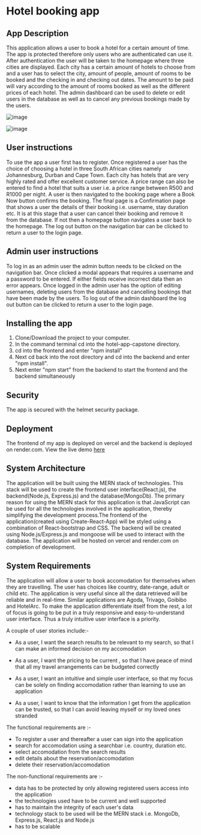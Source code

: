 # Hotel booking app

## App Description

This application allows a user to book a hotel for a certain amount of time. The app is protected therefore only users who are authenticated can use it. After authentication the user will be taken to the homepage where three cities are displayed. Each city has a certain amount of hotels to choose from and a user has to select the city, amount of people, amount of rooms to be booked and the checking in and checking out dates. The amount to be paid will vary according to the amount of rooms booked as well as the different prices of each hotel. The admin dashboard can be used to delete or edit users in the database as well as to cancel any previous bookings made by the users.

![image](https://github.com/johnnyd81/hotel-frontend/assets/95863021/8222b538-628e-4872-9eac-f607de227b4a)

![image](https://github.com/johnnyd81/hotel-frontend/assets/95863021/e891c754-e70f-40e2-ac8d-d4003ccce4fc)


## User instructions

To use the app a user first has to register. Once registered a user has the choice of choosing a hotel in three South African cities namely Johannesburg, Durban and Cape Town. Each city has hotels that are very highly rated and offer excellent customer service. A price range can also be entered to find a hotel that suits a user i.e. a price range between R500 and R1000 per night. A user is then navigated to the booking page where a Book Now button confirms the booking. The final page is a Confirmation page that shows a user the details of their booking i.e. username, stay duration etc. It is at this stage that a user can cancel their booking and remove it from the database. If not then a homepage button navigates a user back to the homepage. The log out button on the navigation bar can be clicked to return a user to the login page.

## Admin user instructions

To log in as an admin user the admin button needs to be clicked on the navigation bar. Once clicked a modal appears that requires a username and a password to be entered. If either fields receive incorrect data then an error appears. Once logged in the admin user has the option of editing usernames, deleting users from the database and cancelling bookings that have been made by the users. To log out of the admin dashboard the log out button can be clicked to return a user to the login page.

## Installing the app

1. Clone/Download the project to your computer.
2. In the command terminal cd into the hotel-app-capstone directory.
3. cd into the frontend and enter "npm install"
4. Next cd back into the root directory and cd into the backend and enter "npm install".
5. Next enter "npm start" from the backend to start the frontend and the backend simultaneously

## Security

The app is secured with the helmet security package.

## Deployment

The frontend of my app is deployed on vercel and the backend is deployed on render.com. View the live demo [here](https://hotel-frontend-alpha.vercel.app/)

## System Architecture

The application will be built using the MERN stack of technologies. This stack will be used to create the frontend user interface(React.js), the backend(Node.js, Express.js) and the database(MongoDb). The primary reason for using the MERN stack for this application is that JavaScript can be used for all the technologies involved in the application, thereby simplifying the development process.The frontend of the application(created using Create-React-App) will be styled using a combination of React-bootstrap and CSS. The backend will be created using Node.js/Express.js and mongoose will be used to interact with the database. The application will be hosted on vercel and render.com on completion of development.

## System Requirements

The application will allow a user to book accomodation for themselves when they are travelling. The user has choices like country, date-range, adult or child etc. The application is very useful since all the data retrieved will be reliable and in real-time. Similar applications are Agoda, Trivago, Goibibo and HotelArc. To make the application differentiate itself from the rest, a lot of focus is going to be put in a truly responsive and easy-to-understand user interface. Thus a truly intuitive user interface is a priority.

A couple of user stories include:-

- As a user, I want the search results to be relevant to my search, so that I can make an informed decision on my accomodation

- As a user, I want the pricing to be current , so that I have peace of mind that all my travel arrangements can be budgeted correctly

- As a user, I want an intuitive and simple user interface, so that my focus can be solely on finding accomodation rather than learning to use an application

- As a user, I want to know that the information I get from the application can be trusted, so that I can avoid leaving myself or my loved ones stranded

The functional requirements are :-

- To register a user and thereafter a user can sign into the application
- search for accomodation using a searchbar i.e. country, duration etc.
- select accomodation from the search results
- edit details about the reservation/accomodation
- delete their reservation/accomodation

The non-functional requirements are :-

- data has to be protected by only allowing registered users access into the application
- the technologies used have to be current and well supported
- has to maintain the integrity of each user's data
- technology stack to be used will be the MERN stack i.e. MongoDb, Express.js, React.js and Node.js
- has to be scalable
